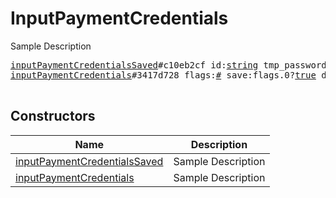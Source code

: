 # InputPaymentCredentials

Sample Description

<pre>
<a href="../constructor/inputPaymentCredentialsSaved.md">inputPaymentCredentialsSaved</a>#c10eb2cf id:<a href="../type/string.md">string</a> tmp_password:<a href="../type/bytes.md">bytes</a> = <a href="../type/InputPaymentCredentials.md">InputPaymentCredentials</a>;
<a href="../constructor/inputPaymentCredentials.md">inputPaymentCredentials</a>#3417d728 flags:<a href="../type/#.md">#</a> save:flags.0?<a href="../type/true.md">true</a> data:<a href="../type/DataJSON.md">DataJSON</a> = <a href="../type/InputPaymentCredentials.md">InputPaymentCredentials</a>;

</pre>

## Constructors

| Name | Description |
|------|-------------|
| [inputPaymentCredentialsSaved](../constructor/inputPaymentCredentialsSaved.md) | Sample Description |
| [inputPaymentCredentials](../constructor/inputPaymentCredentials.md) | Sample Description |

